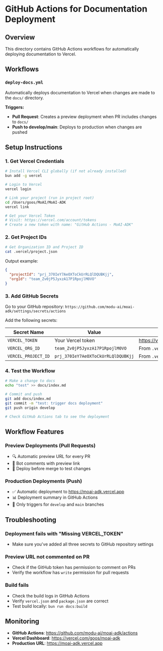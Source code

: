 # GitHub Actions for Documentation Deployment

## Overview

This directory contains GitHub Actions workflows for automatically deploying documentation to Vercel.

## Workflows

### `deploy-docs.yml`

Automatically deploys documentation to Vercel when changes are made to the `docs/` directory.

**Triggers:**
- **Pull Request**: Creates a preview deployment when PR includes changes to `docs/`
- **Push to develop/main**: Deploys to production when changes are pushed

## Setup Instructions

### 1. Get Vercel Credentials

```bash
# Install Vercel CLI globally (if not already installed)
bun add -g vercel

# Login to Vercel
vercel login

# Link your project (run in project root)
cd /Users/goos/MoAI/MoAI-ADK
vercel link

# Get your Vercel Token
# Visit: https://vercel.com/account/tokens
# Create a new token with name: "GitHub Actions - MoAI-ADK"
```

### 2. Get Project IDs

```bash
# Get Organization ID and Project ID
cat .vercel/project.json
```

Output example:
```json
{
  "projectId": "prj_370IeY7AeOXToCkUrRLQlDQUBKjj",
  "orgId": "team_Zv0jP5JyxzA17P1RpojlM0VO"
}
```

### 3. Add GitHub Secrets

Go to your GitHub repository:
`https://github.com/modu-ai/moai-adk/settings/secrets/actions`

Add the following secrets:

| Secret Name | Value | Where to find |
|-------------|-------|---------------|
| `VERCEL_TOKEN` | Your Vercel token | https://vercel.com/account/tokens |
| `VERCEL_ORG_ID` | `team_Zv0jP5JyxzA17P1RpojlM0VO` | From `.vercel/project.json` |
| `VERCEL_PROJECT_ID` | `prj_370IeY7AeOXToCkUrRLQlDQUBKjj` | From `.vercel/project.json` |

### 4. Test the Workflow

```bash
# Make a change to docs
echo "test" >> docs/index.md

# Commit and push
git add docs/index.md
git commit -m "test: trigger docs deployment"
git push origin develop

# Check GitHub Actions tab to see the deployment
```

## Workflow Features

### Preview Deployments (Pull Requests)
- 🔍 Automatic preview URL for every PR
- 💬 Bot comments with preview link
- 🚀 Deploy before merge to test changes

### Production Deployments (Push)
- ✅ Automatic deployment to https://moai-adk.vercel.app
- 📊 Deployment summary in GitHub Actions
- 🔐 Only triggers for `develop` and `main` branches

## Troubleshooting

### Deployment fails with "Missing VERCEL_TOKEN"
- Make sure you've added all three secrets to GitHub repository settings

### Preview URL not commented on PR
- Check if the GitHub token has permission to comment on PRs
- Verify the workflow has `write` permission for pull requests

### Build fails
- Check the build logs in GitHub Actions
- Verify `vercel.json` and `package.json` are correct
- Test build locally: `bun run docs:build`

## Monitoring

- **GitHub Actions**: https://github.com/modu-ai/moai-adk/actions
- **Vercel Dashboard**: https://vercel.com/goos/moai-adk
- **Production URL**: https://moai-adk.vercel.app